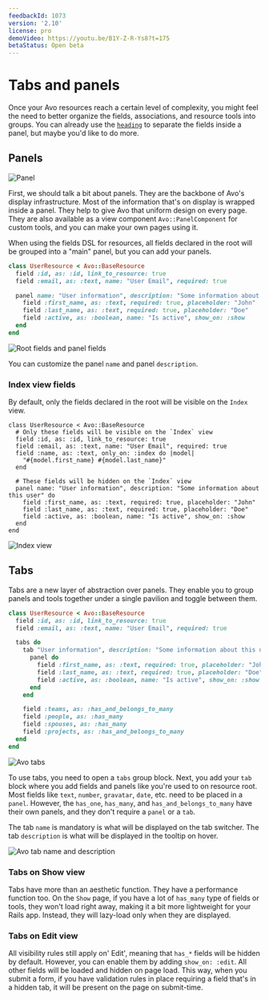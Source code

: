 ```yaml
---
feedbackId: 1073
version: '2.10'
license: pro
demoVideo: https://youtu.be/B1Y-Z-R-Ys8?t=175
betaStatus: Open beta
---
```


# Tabs and panels

Once your Avo resources reach a certain level of complexity, you might feel the need to better organize the fields, associations, and resource tools into groups. You can already use the [`heading`](fields/heading) to separate the fields inside a panel, but maybe you'd like to do more.

## Panels

<img :src="('/assets/img/tabs-and-panels/panel.png')" alt="Panel" class="border mb-4" />

First, we should talk a bit about panels. They are the backbone of Avo's display infrastructure. Most of the information that's on display is wrapped inside a panel. They help to give Avo that uniform design on every page. They are also available as a view component `Avo::PanelComponent` for custom tools, and you can make your own pages using it.

When using the fields DSL for resources, all fields declared in the root will be grouped into a "main" panel, but you can add your panels.

```ruby
class UserResource < Avo::BaseResource
  field :id, as: :id, link_to_resource: true
  field :email, as: :text, name: "User Email", required: true

  panel name: "User information", description: "Some information about this user" do
    field :first_name, as: :text, required: true, placeholder: "John"
    field :last_name, as: :text, required: true, placeholder: "Doe"
    field :active, as: :boolean, name: "Is active", show_on: :show
  end
end
```
<img :src="('/assets/img/tabs-and-panels/root-and-panel.png')" alt="Root fields and panel fields" class="border mb-4" />

You can customize the panel `name` and panel `description`.

### Index view fields

By default, only the fields declared in the root will be visible on the `Index` view.

```ruby{3-7}
class UserResource < Avo::BaseResource
  # Only these fields will be visible on the `Index` view
  field :id, as: :id, link_to_resource: true
  field :email, as: :text, name: "User Email", required: true
  field :name, as: :text, only_on: :index do |model|
    "#{model.first_name} #{model.last_name}"
  end

  # These fields will be hidden on the `Index` view
  panel name: "User information", description: "Some information about this user" do
    field :first_name, as: :text, required: true, placeholder: "John"
    field :last_name, as: :text, required: true, placeholder: "Doe"
    field :active, as: :boolean, name: "Is active", show_on: :show
  end
end
```

<img :src="('/assets/img/tabs-and-panels/index-view.png')" alt="Index view" class="border mb-4" />

## Tabs

Tabs are a new layer of abstraction over panels. They enable you to group panels and tools together under a single pavilion and toggle between them.

```ruby
class UserResource < Avo::BaseResource
  field :id, as: :id, link_to_resource: true
  field :email, as: :text, name: "User Email", required: true

  tabs do
    tab "User information", description: "Some information about this user" do
      panel do
        field :first_name, as: :text, required: true, placeholder: "John"
        field :last_name, as: :text, required: true, placeholder: "Doe"
        field :active, as: :boolean, name: "Is active", show_on: :show
      end
    end

    field :teams, as: :has_and_belongs_to_many
    field :people, as: :has_many
    field :spouses, as: :has_many
    field :projects, as: :has_and_belongs_to_many
  end
end
```

<img :src="('/assets/img/tabs-and-panels/tabs.png')" alt="Avo tabs" class="border mb-4" />

To use tabs, you need to open a `tabs` group block. Next, you add your `tab` block where you add fields and panels like you're used to on resource root. Most fields like `text`, `number`, `gravatar`, `date`, etc. need to be placed in a `panel`. However, the `has_one`, `has_many`, and `has_and_belongs_to_many` have their own panels, and they don't require a `panel` or a `tab`.

The tab `name` is mandatory is what will be displayed on the tab switcher. The tab `description` is what will be displayed in the tooltip on hover.

<img :src="('/assets/img/tabs-and-panels/tab-name-description.png')" alt="Avo tab name and description" class="border mb-4" />

### Tabs on Show view

Tabs have more than an aesthetic function. They have a performance function too. On the `Show` page, if you have a lot of `has_many` type of fields or tools, they won't load right away, making it a bit more lightweight for your Rails app. Instead, they will lazy-load only when they are displayed.

### Tabs on Edit view

All visibility rules still apply on' Edit', meaning that `has_*` fields will be hidden by default. However, you can enable them by adding `show_on: :edit`. All other fields will be loaded and hidden on page load. This way, when you submit a form, if you have validation rules in place requiring a field that's in a hidden tab, it will be present on the page on submit-time.

<!-- The panel has a few parts available -->


<!-- <img :src="('/assets/img/tabs-and-panels/panel-top.png')" alt="Avo Panels" class="border mb-4" /> -->
<!-- <img :src="('/assets/img/tabs-and-panels/panel-bottom.png')" alt="Avo Panels" class="border mb-4" /> -->


